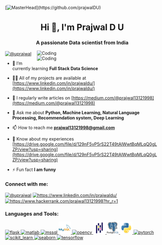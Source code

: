[![MasterHead]([https://miro.medium.com/max/1400/0*CHs47eo87tMPd_-q.gif](https://www.google.com/url?sa=i&url=https%3A%2F%2Fgfycat.com%2Fgifs%2Fsearch%2Fdata%2Bscience&psig=AOvVaw2JjAq1jkGAUFDzloIR6sQL&ust=1675617351396000&source=images&cd=vfe&ved=0CA8QjRxqFwoTCMjl_Jmv_PwCFQAAAAAdAAAAABAc))](https://github.com/prajwalDU)
<h1 align="center">Hi 👋, I'm Prajwal D U</h1>
<h3 align="center">A passionate Data scientist from India</h3>
<img align="right" alt="Coding" width="400" src="https://i.gifer.com/2DYg.gif">
<img align="right" alt="Coding" width="400" src="https://cdn.dribbble.com/users/1162077/screenshots/3848914/programmer.gif">

<a href="https://twitter.com/@uprajwal" target="blank"><img align="center" src="https://raw.githubusercontent.com/rahuldkjain/github-profile-readme-generator/master/src/images/icons/Social/twitter.svg" alt="@uprajwal" height="30" width="40" /></a>

- 🌱 I’m currently learning **Full Stack Data Science**

- 👨‍💻 All of my projects are available at [https://www.linkedin.com/in/prajwaldu/](https://www.linkedin.com/in/prajwaldu/)

- 📝 I regularly write articles on [https://medium.com/@prajwal13121998](https://medium.com/@prajwal13121998)

- 💬 Ask me about **Python, Machine Learning, Natural Language Processing, Recommendation system, Deep Learning**

- 📫 How to reach me **prajwal13121998@gmail.com**

- 📄 Know about my experiences [https://drive.google.com/file/d/129nF5vP5rS22T49tAlWwtBqMLqQ0gLZP/view?usp=sharing](https://drive.google.com/file/d/129nF5vP5rS22T49tAlWwtBqMLqQ0gLZP/view?usp=sharing)

- ⚡ Fun fact **I am funny**



<h3 align="left">Connect with me:</h3>
<p align="left">
<a href="https://twitter.com/@uprajwal" target="blank"><img align="center" src="https://raw.githubusercontent.com/rahuldkjain/github-profile-readme-generator/master/src/images/icons/Social/twitter.svg" alt="@uprajwal" height="30" width="40" /></a>
<a href="https://linkedin.com/in/https://www.linkedin.com/in/prajwaldu/" target="blank"><img align="center" src="https://raw.githubusercontent.com/rahuldkjain/github-profile-readme-generator/master/src/images/icons/Social/linked-in-alt.svg" alt="https://www.linkedin.com/in/prajwaldu/" height="30" width="40" /></a>
<a href="https://www.hackerrank.com/https://www.hackerrank.com/prajwal13121998?hr_r=1" target="blank"><img align="center" src="https://raw.githubusercontent.com/rahuldkjain/github-profile-readme-generator/master/src/images/icons/Social/hackerrank.svg" alt="https://www.hackerrank.com/prajwal13121998?hr_r=1" height="30" width="40" /></a>
</p>

<h3 align="left">Languages and Tools:</h3>
<p align="left"> <a href="https://flask.palletsprojects.com/" target="_blank" rel="noreferrer"> <img src="https://www.vectorlogo.zone/logos/pocoo_flask/pocoo_flask-icon.svg" alt="flask" width="40" height="40"/> </a> <a href="https://www.mathworks.com/" target="_blank" rel="noreferrer"> <img src="https://upload.wikimedia.org/wikipedia/commons/2/21/Matlab_Logo.png" alt="matlab" width="40" height="40"/> </a> <a href="https://www.microsoft.com/en-us/sql-server" target="_blank" rel="noreferrer"> <img src="https://www.svgrepo.com/show/303229/microsoft-sql-server-logo.svg" alt="mssql" width="40" height="40"/> </a> <a href="https://www.mysql.com/" target="_blank" rel="noreferrer"> <img src="https://raw.githubusercontent.com/devicons/devicon/master/icons/mysql/mysql-original-wordmark.svg" alt="mysql" width="40" height="40"/> </a> <a href="https://opencv.org/" target="_blank" rel="noreferrer"> <img src="https://www.vectorlogo.zone/logos/opencv/opencv-icon.svg" alt="opencv" width="40" height="40"/> </a> <a href="https://pandas.pydata.org/" target="_blank" rel="noreferrer"> <img src="https://raw.githubusercontent.com/devicons/devicon/2ae2a900d2f041da66e950e4d48052658d850630/icons/pandas/pandas-original.svg" alt="pandas" width="40" height="40"/> </a> <a href="https://www.postgresql.org" target="_blank" rel="noreferrer"> <img src="https://raw.githubusercontent.com/devicons/devicon/master/icons/postgresql/postgresql-original-wordmark.svg" alt="postgresql" width="40" height="40"/> </a> <a href="https://www.python.org" target="_blank" rel="noreferrer"> <img src="https://raw.githubusercontent.com/devicons/devicon/master/icons/python/python-original.svg" alt="python" width="40" height="40"/> </a> <a href="https://pytorch.org/" target="_blank" rel="noreferrer"> <img src="https://www.vectorlogo.zone/logos/pytorch/pytorch-icon.svg" alt="pytorch" width="40" height="40"/> </a> <a href="https://scikit-learn.org/" target="_blank" rel="noreferrer"> <img src="https://upload.wikimedia.org/wikipedia/commons/0/05/Scikit_learn_logo_small.svg" alt="scikit_learn" width="40" height="40"/> </a> <a href="https://seaborn.pydata.org/" target="_blank" rel="noreferrer"> <img src="https://seaborn.pydata.org/_images/logo-mark-lightbg.svg" alt="seaborn" width="40" height="40"/> </a> <a href="https://www.tensorflow.org" target="_blank" rel="noreferrer"> <img src="https://www.vectorlogo.zone/logos/tensorflow/tensorflow-icon.svg" alt="tensorflow" width="40" height="40"/> </a> </p>

